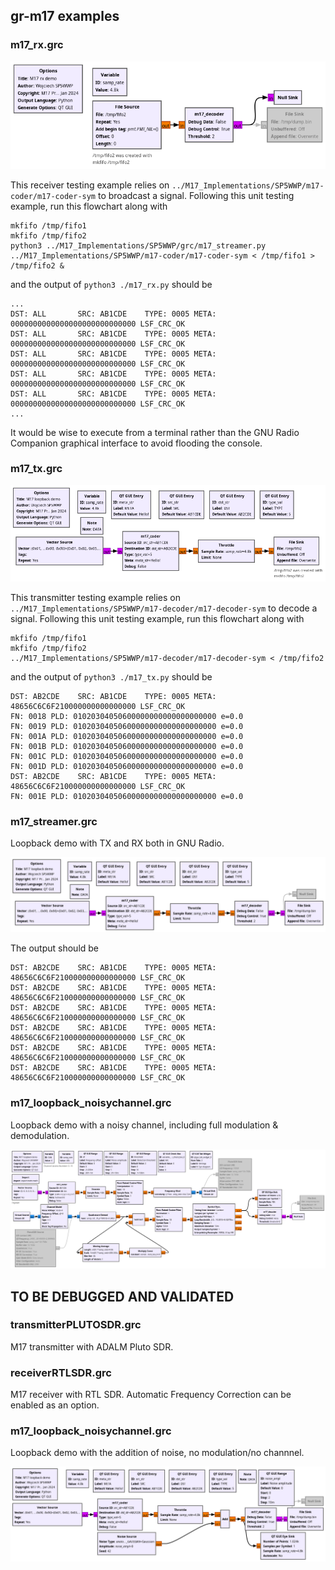 ## gr-m17 examples

### m17_rx.grc

<img src="m17_rx.png">

This receiver testing example relies on ``../M17_Implementations/SP5WWP/m17-coder/m17-coder-sym``
to broadcast a signal. Following this unit testing example, run this flowchart along with
```
mkfifo /tmp/fifo1
mkfifo /tmp/fifo2
python3 ../M17_Implementations/SP5WWP/grc/m17_streamer.py
../M17_Implementations/SP5WWP/m17-coder/m17-coder-sym < /tmp/fifo1 > /tmp/fifo2 &
```

and the output of ``python3 ./m17_rx.py`` should be 

```
...
DST: ALL       SRC: AB1CDE    TYPE: 0005 META: 0000000000000000000000000000 LSF_CRC_OK 
DST: ALL       SRC: AB1CDE    TYPE: 0005 META: 0000000000000000000000000000 LSF_CRC_OK 
DST: ALL       SRC: AB1CDE    TYPE: 0005 META: 0000000000000000000000000000 LSF_CRC_OK 
DST: ALL       SRC: AB1CDE    TYPE: 0005 META: 0000000000000000000000000000 LSF_CRC_OK 
DST: ALL       SRC: AB1CDE    TYPE: 0005 META: 0000000000000000000000000000 LSF_CRC_OK 
...
```

It would be wise to execute from a terminal rather than the GNU Radio Companion graphical interface
to avoid flooding the console.

### m17_tx.grc

<img src="m17_tx.png">

This transmitter testing example relies on ``../M17_Implementations/SP5WWP/m17-decoder/m17-decoder-sym``
to decode a signal. Following this unit testing example, run this flowchart along with
```
mkfifo /tmp/fifo1
mkfifo /tmp/fifo2
../M17_Implementations/SP5WWP/m17-decoder/m17-decoder-sym < /tmp/fifo2
```

and the output of ``python3 ./m17_tx.py`` should be 
```
DST: AB2CDE    SRC: AB1CDE    TYPE: 0005 META: 48656C6C6F210000000000000000 LSF_CRC_OK 
FN: 0018 PLD: 01020304050600000000000000000000 e=0.0
FN: 0019 PLD: 01020304050600000000000000000000 e=0.0
FN: 001A PLD: 01020304050600000000000000000000 e=0.0
FN: 001B PLD: 01020304050600000000000000000000 e=0.0
FN: 001C PLD: 01020304050600000000000000000000 e=0.0
FN: 001D PLD: 01020304050600000000000000000000 e=0.0
DST: AB2CDE    SRC: AB1CDE    TYPE: 0005 META: 48656C6C6F210000000000000000 LSF_CRC_OK 
FN: 001E PLD: 01020304050600000000000000000000 e=0.0
```

### m17_streamer.grc

Loopback demo with TX and RX both in GNU Radio.

<img src="m17_loopback.png">

The output should be 

```
DST: AB2CDE    SRC: AB1CDE    TYPE: 0005 META: 48656C6C6F210000000000000000 LSF_CRC_OK 
DST: AB2CDE    SRC: AB1CDE    TYPE: 0005 META: 48656C6C6F210000000000000000 LSF_CRC_OK 
DST: AB2CDE    SRC: AB1CDE    TYPE: 0005 META: 48656C6C6F210000000000000000 LSF_CRC_OK 
DST: AB2CDE    SRC: AB1CDE    TYPE: 0005 META: 48656C6C6F210000000000000000 LSF_CRC_OK 
DST: AB2CDE    SRC: AB1CDE    TYPE: 0005 META: 48656C6C6F210000000000000000 LSF_CRC_OK 
DST: AB2CDE    SRC: AB1CDE    TYPE: 0005 META: 48656C6C6F210000000000000000 LSF_CRC_OK 
```

### m17_loopback_noisychannel.grc

Loopback demo with a noisy channel, including full modulation & demodulation.

<img src="m17_loopback_noisychannel.png">

## TO BE DEBUGGED AND VALIDATED

### transmitterPLUTOSDR.grc
M17 transmitter with ADALM Pluto SDR.

### receiverRTLSDR.grc
M17 receiver with RTL SDR. Automatic Frequency Correction can be enabled as an option.

### m17_loopback_noisychannel.grc
Loopback demo with the addition of noise, no modulation/no channnel.

<img src="m17_loopback_noisy.png">

